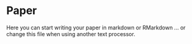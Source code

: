 # Paper


Here you can start writing your paper in markdown or RMarkdown ... or change this file when using another text processor.
